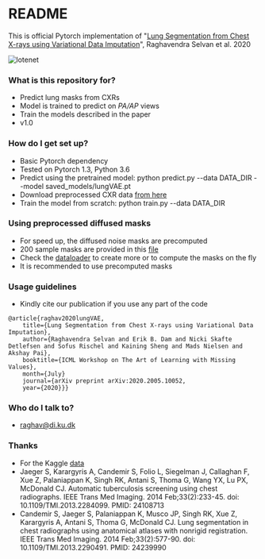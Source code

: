 # README #

This is official Pytorch implementation of 
"[Lung Segmentation from Chest X-rays using Variational Data Imputation](https://arxiv.org/abs/2005.10052)", Raghavendra Selvan et al. 2020

![lotenet](models/model.png)
### What is this repository for? ###

* Predict lung masks from CXRs
* Model is trained to predict on *PA/AP* views
* Train the models described in the paper
* v1.0

### How do I get set up? ###

* Basic Pytorch dependency
* Tested on Pytorch 1.3, Python 3.6 
* Predict using the pretrained model: 
python predict.py --data DATA_DIR --model saved_models/lungVAE.pt
* Download preprocessed CXR data [from here](https://drive.google.com/open?id=1_rWIRBF9o6VE6v8upf4nTrZmZ1Nw9fbD)
* Train the model from scratch: 
python train.py --data DATA_DIR


### Using preprocessed diffused masks
* For speed up, the diffused noise masks are precomputed 
* 200 sample masks are provided in this [file](https://drive.google.com/open?id=1j7BYeX7ll0JIfYHSReLB95dojZYSwboK)
* Check the [dataloader](https://github.com/raghavian/lungVAE/blob/master/data/dataset.py) to create more or to compute the masks on the fly
* It is recommended to use precomputed masks

### Usage guidelines ###

* Kindly cite our publication if you use any part of the code
```
@article{raghav2020lungVAE,
 	title={Lung Segmentation from Chest X-rays using Variational Data Imputation},
	author={Raghavendra Selvan and Erik B. Dam and Nicki Skafte Detlefsen and Sofus Rischel and Kaining Sheng and Mads Nielsen and Akshay Pai},
	booktitle={ICML Workshop on The Art of Learning with Missing Values},
	month={July}
 	journal={arXiv preprint arXiv:2020.2005.10052,
	year={2020}}}
```

### Who do I talk to? ###

* raghav@di.ku.dk

### Thanks 
* For the Kaggle [data](https://www.kaggle.com/kmader/pulmonary-chest-xray-abnormalities)
*    Jaeger S, Karargyris A, Candemir S, Folio L, Siegelman J, Callaghan F, Xue Z, Palaniappan K, Singh RK, Antani S, Thoma G, Wang YX, Lu PX, McDonald CJ. Automatic tuberculosis screening using chest radiographs. IEEE Trans Med Imaging. 2014 Feb;33(2):233-45. doi: 10.1109/TMI.2013.2284099. PMID: 24108713
*    Candemir S, Jaeger S, Palaniappan K, Musco JP, Singh RK, Xue Z, Karargyris A, Antani S, Thoma G, McDonald CJ. Lung segmentation in chest radiographs using anatomical atlases with nonrigid registration. IEEE Trans Med Imaging. 2014 Feb;33(2):577-90. doi: 10.1109/TMI.2013.2290491. PMID: 24239990


